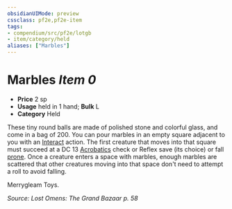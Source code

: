 ```yaml
---
obsidianUIMode: preview
cssclass: pf2e,pf2e-item
tags:
- compendium/src/pf2e/lotgb
- item/category/held
aliases: ["Marbles"]
---
```

# Marbles *Item 0*  

- **Price** 2 sp
- **Usage** held in 1 hand; **Bulk** L
- **Category** Held

These tiny round balls are made of polished stone and colorful glass, and come in a bag of 200. You can pour marbles in an empty square adjacent to you with an [Interact](../../../rules/actions/interact.md) action. The first creature that moves into that square must succeed at a DC 13 [Acrobatics](../../skills.md#Acrobatics) check or Reflex save (its choice) or fall [prone](../../../rules/conditions.md#Prone). Once a creature enters a space with marbles, enough marbles are scattered that other creatures moving into that space don't need to attempt a roll to avoid falling.

Merrygleam Toys.

*Source: Lost Omens: The Grand Bazaar p. 58*